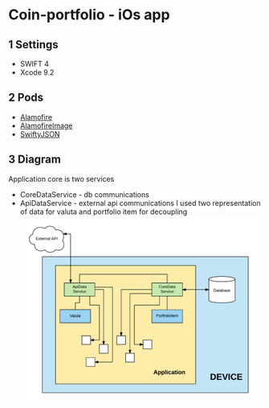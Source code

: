 # Coin-portfolio - iOs app

## 1 Settings
* SWIFT 4
* Xcode 9.2

## 2 Pods
* [Alamofire](https://github.com/Alamofire/Alamofire)
* [AlamofireImage](https://github.com/Alamofire/AlamofireImage)
* [SwiftyJSON](https://github.com/SwiftyJSON/SwiftyJSON)

## 3 Diagram
Application core is two services
* CoreDataService - db communications
* ApiDataService - external api communications
I used two representation of data for valuta and portfolio item for decoupling
![Diagram](./screenshot/app-diagram.png)
